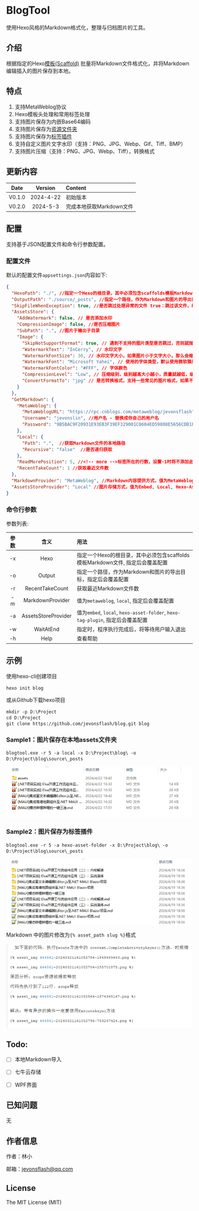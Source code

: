 # BlogTool

使用Hexo风格的Markdown格式化，整理与归档图片的工具。

## 介绍

根据指定的Hexo[模板(Scaffold)](https://hexo.io/zh-cn/api/scaffolds) 批量将Markdown文件格式化，并将Markdown编辑插入的图片保存到本地。

## 特点


1. 支持MetaWeblog协议
2. Hexo模板头处理和常用标签处理
3. 支持图片保存为内嵌Base64编码
4. 支持图片保存为[资源文件夹](https://hexo.io/zh-cn/docs/asset-folders#%E6%96%87%E7%AB%A0%E8%B5%84%E6%BA%90%E6%96%87%E4%BB%B6%E5%A4%B9)
5. 支持图片保存为[标签插件](https://hexo.io/zh-cn/docs/asset-folders#%E7%9B%B8%E5%AF%B9%E8%B7%AF%E5%BE%84%E5%BC%95%E7%94%A8%E7%9A%84%E6%A0%87%E7%AD%BE%E6%8F%92%E4%BB%B6)
6. 支持自定义图片文字水印（支持：PNG、JPG、Webp、Gif、Tiff、BMP）
7. 支持图片压缩（支持：PNG、JPG、Webp、Tiff），转换格式


## 更新内容

|  Date  |  Version   | Content                                                                                         |
| :----: | :--------: | :---------------------------------------------------------------------------------------------- |
| V0.1.0 | 2024-4-22  | 初始版本                                                                           
| V0.2.0 | 2024-5-3  | 完成本地获取Markdown文件                                                                           


## 配置

支持基于JSON配置文件和命令行参数配置。

### 配置文件


默认的配置文件`appsettings.json`内容如下:

```JSON
{
  "HexoPath": "./", //指定一个Hexo的根目录，其中必须包含scaffolds模板Markdown文件【可被-x参数覆盖】
  "OutputPath": "./source/_posts", //指定一个路径，作为Markdown和图片的导出目标，指定后会覆盖配置【可被-o参数覆盖】
  "SkipFileWhenException": true, //是否跳过处理异常的文件 true：跳过该文件，继续处理其它文件 false：抛出异常，终止处理
  "AssetsStore": {
    "AddWatermark": false, // 是否添加水印
    "CompressionImage": false, //是否压缩图片
    "SubPath": ".", //图片于输出子目录
    "Image": {
      "SkipNotSupportFormat": true, // 遇到不支持的图片类型是否跳过，否则就抛异常终止
      "WatermarkText": "InCerry", // 水印文字
      "WatermarkFontSize": 30, // 水印文字大小，如果图片小于文字大小，那么会缩放
      "WatermarkFont": "Microsoft Yahei", // 使用的字体类型，默认使用微软雅黑，Mac和Linux用户可自行配置系统安装的字体
      "WatermarkFontColor": "#FFF", // 字体颜色
      "CompressionLevel": "Low", // 压缩级别，级别越高大小越小，质量就越低，级别从低到高为：Low Medium High
      "ConvertFormatTo": "jpg" // 是否转换格式，支持一些常见的图片格式，如果不想转换，填null即可 如："ConvertFormatTo": null
    }
  },
  "GetMarkdown": {
    "MetaWeblog": {
      "MetaWeblogURL": "https://rpc.cnblogs.com/metaweblog/jevonsflash", // MetaWeblog地址
      "Username": "jevonslin", //用户名 - 替换成你自己的用户名
      "Password": "9B5BAC9F20931E93EB3F39EF329001C0604ED59808E5656CDB1FA1ED85D7881C" //密码 - 替换成你自己的密码
    },
    "Local": {
      "Path": ".",  //获取Markdown文件的本地路径
      "Recursive": "false"  //是否递归获取
    },
    "ReadMorePosition": 5, //<!-- more -->标签所在的行数，设置-1时将不添加此标签
    "RecentTakeCount": 1 //获取最近文件数
  },
  "MarkdownProvider": "MetaWeblog", //Markdown内容提供方式，值为MetaWeblog, Local【可被-m参数覆盖】
  "AssetsStoreProvider": "Local" //图片存储方式，值为Embed, Local, Hexo-Asset-Folder, Hexo-Tag-Plugin【可被-a参数覆盖】
}
```

### 命令行参数

参数列表:

| 参数  |    含义     | 用法                                                                                                                                                                                                  |
| :---: | :---------: | :---------------------------------------------------------------------------------------------------------------------------------------------------------------------------------------------------- |
|  -x   | Hexo | 指定一个Hexo的根目录，其中必须包含scaffolds模板Markdown文件, 指定后会覆盖配置                                                                                
|  -o   |   Output    | 指定一个路径，作为Markdown和图片的导出目标，指定后会覆盖配置 |
|  -r   |   RecentTakeCount    | 获取最近Markdown文件数  
|  -m   |   MarkdownProvider    | 值为`metaweblog`, `local`, 指定后会覆盖配置                                                                                                                                                         |
|  -a   | AssetsStoreProvider | 值为`embed`, `local`, `hexo-asset-folder`, `hexo-tag-plugin`, 指定后会覆盖配置                                                                                                                                                         |
|  -w   |  WaitAtEnd  | 指定时，程序执行完成后，将等待用户输入退出                                                                                                                                                            |
|  -h   |    Help     | 查看帮助       



## 示例

使用hexo-cli创建项目

```
hexo init blog
```
或从Github下载hexo项目

```
mkdir -p D:\Project 
cd D:\Project
git clone https://github.com/jevonsflash/blog.git blog
```

### Sample1：图片保存在本地assets文件夹


```
blogtool.exe -r 5 -a local -x D:\Project\blog\ -o D:\Project\blog\source\_posts
```

![alt text](Assets/image-3.png)



### Sample2：图片保存为标签插件

```
blogtool.exe -r 5 -a hexo-asset-folder -x D:\Project\blog\ -o D:\Project\blog\source\_posts
```


![alt text](Assets/image-1.png)


Markdown 中的图片修改为`{% asset_path slug %}`格式

![alt text](Assets/image-2.png)

## Todo:

- [ ] 本地Markdown导入
- [ ] 七牛云存储
- [ ] WPF界面


## 已知问题

无

## 作者信息

作者：林小

邮箱：jevonsflash@qq.com



## License

The MIT License (MIT)
